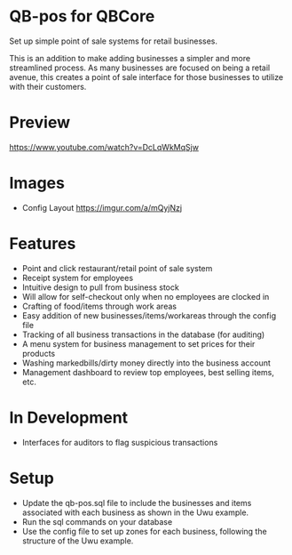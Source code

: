 # QB-pos for QBCore

Set up simple point of sale systems for retail businesses.

This is an addition to make adding businesses a simpler and more streamlined process. As many businesses are focused on being a retail avenue, this creates a point of sale interface for those businesses to utilize with their customers.

# Preview

https://www.youtube.com/watch?v=DcLqWkMqSjw

# Images

- Config Layout
https://imgur.com/a/mQyjNzj

# Features

- Point and click restaurant/retail point of sale system
- Receipt system for employees
- Intuitive design to pull from business stock
- Will allow for self-checkout only when no employees are clocked in
- Crafting of food/items through work areas
- Easy addition of new businesses/items/workareas through the config file
- Tracking of all business transactions in the database (for auditing)
- A menu system for business management to set prices for their products
- Washing markedbills/dirty money directly into the business account
- Management dashboard to review top employees, best selling items, etc.

# In Development
- Interfaces for auditors to flag suspicious transactions

# Setup
- Update the qb-pos.sql file to include the businesses and items associated with each business as shown in the Uwu example.
- Run the sql commands on your database
- Use the config file to set up zones for each business, following the structure of the Uwu example.